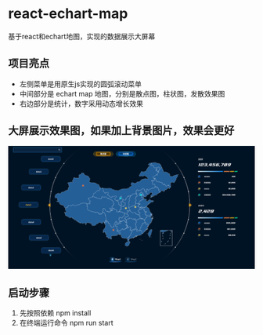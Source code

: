 # react-echart-map
基于react和echart地图，实现的数据展示大屏幕

## 项目亮点
- 左侧菜单是用原生js实现的圆弧滚动菜单
- 中间部分是 echart map 地图，分别是散点图，柱状图，发散效果图
- 右边部分是统计，数字采用动态增长效果

## 大屏展示效果图，如果加上背景图片，效果会更好
![image](./screen.png)

## 启动步骤
1. 先按照依赖 npm install
2. 在终端运行命令 npm run start

